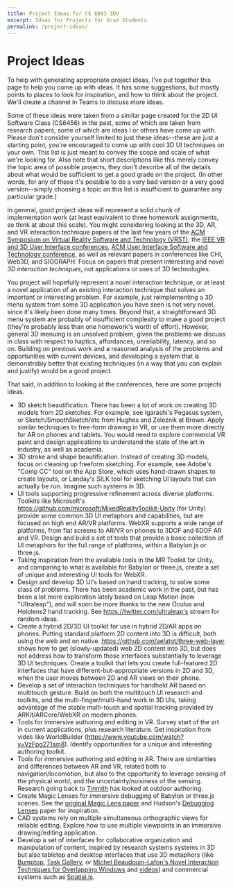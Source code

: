 ```yaml
---
title: Project Ideas for CS 8803 3DU
excerpt: Ideas for Projects for Grad Students
permalink: /project-ideas/
---
```


# Project Ideas

To help with generating appropriate project ideas, I've put together this page to help you come up with ideas.  It has some suggestions, but mostly points to places to look for inspiration, and how to think about the project.  We'll create a channel in Teams to discuss more ideas.

Some of these ideas were taken from a similar page created for the 2D UI Software Class (CS6456) in the past, some of which are taken from research papers, some of which are ideas I or others have come up with. Please don't consider yourself limited to just these ideas--these are just a starting point, you're encouraged to come up with cool 3D UI techniques on your own. This list is just meant to convey the scope and scale of what we're looking for. Also note that short descriptions like this merely convey the topic area of possible projects, they don't describe all of the details about what would be sufficient to get a good grade on the project. (In other words, for any of these it's possible to do a very bad version or a very good version--simply choosing a topic on this list is insufficient to guarantee any particular grade.)

In general, good project ideas will represent a solid chunk of implementation work (at least equivalent to three homework assignments, so think at about this scale).  You might considering looking at the 3D, AR, and VR interaction technique papers at the last few years of the [ACM Symposium on Virtual Reality Software and Technology (VRST)](http://vrst.acm.org/), the [IEEE VR and 3D User Interface conferences](http://ieeevr.org), [ACM User Interface Software and Technology conference](https://uist.acm.org), as well as relevant papers in conferences like CHI, Web3D, and SIGGRAPH.  Focus on papers that present interesting and novel _3D interaction techniques_, not applications or uses of 3D technologies.

You project will hopefully represent a novel interaction technique, or at least a novel application of an existing interaction 
technique that solves an important or interesting problem. For example, just reimplementing a 3D menu system from some 3D application you have seen is not very novel, since it's likely been done many times. Beyond that, a straightforward 3D menu system are probably of insufficient complexity to make a good project (they're probably less than one homework's worth of effort). However, general 3D menuing is an unsolved problem, given the problems we discuss in class with respect to haptics, affordances, unreliability, latency, and so on. Building on previous work and a reasoned analysis of the problems and opportunities with current devices, and developing a system that is demonstrably better that existing techniques (in a way that you can explain and justify) would be a good project.

That said, in addition to looking at the conferences, here are some projects ideas. 

- 3D sketch beautification. There has been a lot of work on creating 3D models from 2D sketches. For example, see Igarashi's Pegasus system, or Sketch/SmoothSketch/etc from Hughes and Zeleznik at Brown. Apply similar techniques to free-form drawing in VR, or use them more directly for AR on phones and tablets. You would need to explore commercial VR paint and design applications to understand the state of the art in industry, as well as academia.
- 3D stroke and shape beautification. Instead of creating 3D models, focus on cleaning up freeform sketching. For example, see Adobe's "Comp CC" tool on the App Store, which uses hand-drawn shapes to create layouts, or Landay's SILK tool for sketching UI layouts that can actually be run.  Imagine such systems in 3D.
- UI tools supporting progressive refinement across diverse platforms. Toolkits like Microsoft's https://github.com/microsoft/MixedRealityToolkit-Unity (for Unity) provide some common 3D UI metaphors and capabilities, but are focused on high end AR/VR platforms. WebXR supports a wide range of platforms, from flat screens to AR/VR on phones to 3DOF and 6DOF AR and VR.  Design and build a set of tools that provide a basic collection of UI metaphors for the full range of platforms, within a Babylon.js or three.js. 
- Taking inspiration from the available tools in the MR Toolkit for Unity, and comparing to what is available for Babylon or three.js, create a set of unique and interesting UI tools for WebXR. 
- Design and develop 3D UI's based on hand tracking, to solve some class of problems.  There has been academic work in the past, but has been a lot more exploration lately based on Leap Motion (now "Ultraleap"), and will soon be more thanks to the new Oculus and Hololens2 hand tracking.  See https://twitter.com/ultraleap's stream for random ideas.
- Create a hybrid 2D/3D UI toolkit for use in hybrid 2D/AR apps on phones. Putting standard platform 2D content into 3D is difficult, both using the web and on native. https://github.com/aelatgt/three-web-layer shows how to get (slowly-updated) web 2D content into 3D, but does not address how to transform those interfaces substantially to leverage 3D UI techniques. Create a toolkit that lets you create full-featured 2D interfaces that have different-but-appropriate versions in 2D and 3D, when the user moves between 2D and AR views on their phone.
- Develop a set of interaction techniques for handheld AR based on multitouch gesture. Build on both the multitouch UI research and toolkits, and the multi-finger/multi-hand work in 3D UIs, taking advantage of the stable multi-touch and spatial tracking provided by ARKit/ARCore/WebXR on modern phones.
- Tools for immersive authoring and editing in VR. Survey start of the art in current applications, plus research literature. Get inspiration from vides like WorldBuilder (https://www.youtube.com/watch?v=VzFpg271sm8).  Identify opportunities for a unique and interesting authoring toolkit.
- Tools for immersive authoring and editing in AR.  There are similarities and differences between AR and VR, related both to navigation/locomotion, but also to the opportunity to leverage sensing of the physical world, and the uncertainty/noisiness of the sensing. Research going back to [Tinmith](http://www.tinmith.net/) has looked at outdoor authoring.
- Create Magic Lenses for immersive debugging of Babylon or three.js scenes.  See the [original Magic Lens paper](https://www.billbuxton.com/tgml93.html) and Hudson's [Debugging Lenses](https://www.cc.gatech.edu/gvu/people/Faculty/hudson/papers/debug_lenses/debug_lenses.final.ps) paper for inspiration.  
- CAD systems rely on multiple simultaneous orthographic views for reliable editing.  Explore how to use multiple viewpoints in an immersive drawing/editing application. 
- Develop a set of interfaces for collaborative organization and manipulation of content, inspired by research systems systems in 3D but also tabletop and desktop interfaces that use 3D metaphors (like [Bumptop](http://bumptop.com/), [Task Gallery](https://www.microsoft.com/en-us/research/publication/the-task-gallery-a-3d-window-manager/), or [Michel Beaudouin-Lafon's Novel Interaction Techniques for Overlapping Windows](https://dl.acm.org/doi/10.1145/502348.502371) and [videos](https://open-video.org//details.php?videoid=8280)) and commercial systems such as [Spatial.is](https://spatial.is/).
